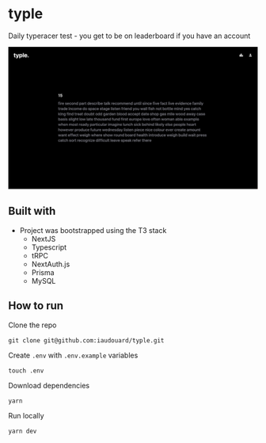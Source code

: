 # typle

Daily typeracer test - you get to be on leaderboard if you have an account

![Screenshot 2023-03-05 at 4.00.57 AM](public/preview.png)

## Built with

- Project was bootstrapped using the T3 stack
  - NextJS
  - Typescript
  - tRPC
  - NextAuth.js
  - Prisma
  - MySQL

## How to run

Clone the repo

```
git clone git@github.com:iaudouard/typle.git
```

Create `.env` with `.env.example` variables

```
touch .env
```

Download dependencies

```
yarn
```

Run locally

```
yarn dev
```
